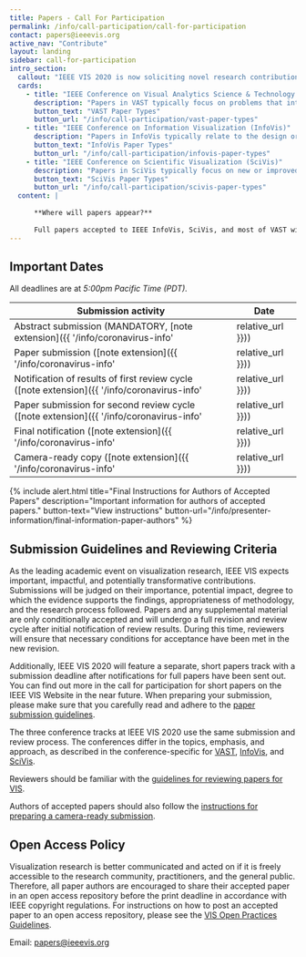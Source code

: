 ```yaml
---
title: Papers - Call For Participation
permalink: /info/call-participation/call-for-participation
contact: papers@ieeevis.org
active_nav: "Contribute"
layout: landing
sidebar: call-for-participation
intro_section:
  callout: "IEEE VIS 2020 is now soliciting novel research contributions and innovative applications in all areas of visualization as captured by its three main conference tracks: VAST, InfoVis, and SciVis."
  cards:
    - title: "IEEE Conference on Visual Analytics Science & Technology (VAST)"
      description: "Papers in VAST typically focus on problems that integrate data analysis algorithms and visual interfaces to support data analysis and analytical reasoning."
      button_text: "VAST Paper Types"
      button_url: "/info/call-participation/vast-paper-types"
    - title: "IEEE Conference on Information Visualization (InfoVis)"
      description: "Papers in InfoVis typically relate to the design or evaluation of new or improved visual encodings or interaction techniques of abstract data such as graphs, tables, or text data, as well as models and theories of visualization."
      button_text: "InfoVis Paper Types"
      button_url: "/info/call-participation/infovis-paper-types"
    - title: "IEEE Conference on Scientific Visualization (SciVis)"
      description: "Papers in SciVis typically focus on new or improved visual encodings, mathematical models, algorithms, or interaction techniques for the visualization of data related to science and engineering, as well as integration into novel applications and systems."
      button_text: "SciVis Paper Types"
      button_url: "/info/call-participation/scivis-paper-types"
  content: |
      
      **Where will papers appear?**
      
      Full papers accepted to IEEE InfoVis, SciVis, and most of VAST will appear in a special issue of the IEEE Transactions on Visualization and Computer Graphics (TVCG). Some papers of the VAST conference will be published as archival, conference publications.
---
```


## Important Dates

All deadlines are at *5:00pm Pacific Time (PDT).*

| Submission activity | Date |
|---------------------|------|
| Abstract submission (MANDATORY, [note extension]({{ '/info/coronavirus-info' | relative_url }})) | ~~Saturday, March 21, 2020~~ <br/> Monday, April 20, 2020 |
| Paper submission ([note extension]({{ '/info/coronavirus-info' | relative_url }})) | ~~Tuesday, March 31, 2020~~ <br/> Thursday, April 30, 2020 |
| Notification of results of first review cycle <br/> ([note extension]({{ '/info/coronavirus-info' | relative_url }})) | ~~Saturday, June 6, 2020~~ <br/> Monday, July 6, 2020 |
| Paper submission for second review cycle <br/> ([note extension]({{ '/info/coronavirus-info' | relative_url }})) | ~~Wednesday, June 24, 2020~~ <br/> Friday, July 31, 2020 |
| Final notification ([note extension]({{ '/info/coronavirus-info' | relative_url }})) | ~~Wednesday, July 8, 2020~~ <br/> Friday, August 14, 2020 |
| Camera-ready copy ([note extension]({{ '/info/coronavirus-info' | relative_url }})) | ~~Saturday, August 1, 2020~~ <br/> Monday, September 7, 2020 |

{% include alert.html
  title="Final Instructions for Authors of Accepted Papers"
  description="Important information for authors of accepted papers."
  button-text="View instructions"
  button-url="/info/presenter-information/final-information-paper-authors"
%}

## Submission Guidelines and Reviewing Criteria
As the leading academic event on visualization research, IEEE VIS expects important, impactful, and potentially transformative 
contributions. Submissions will be judged on their importance, potential impact, degree to which the evidence supports the findings, 
appropriateness of methodology, and the research process followed. Papers and any supplemental material are only conditionally accepted 
and will undergo a full revision and review cycle after initial notification of review results. 
During this time, reviewers will ensure that necessary conditions for acceptance have been met in the new revision.

Additionally, IEEE VIS 2020 will feature a separate, short papers track with a submission deadline after notifications for full papers have been sent out. 
You can find out more in the call for participation for short papers on the IEEE VIS Website in the near future.
When preparing your submission, please make sure that you carefully read and adhere to the [paper submission guidelines](paper-submission-guidelines).

The three conference tracks at IEEE VIS 2020 use the same submission and review process. The conferences differ in the topics, 
emphasis, and approach, as described in the conference-specific for [VAST](vast-paper-types), [InfoVis](infovis-paper-types), and [SciVis](scivis-paper-types).

Reviewers should be familiar with the [guidelines for reviewing papers for VIS](review-instructions).

Authors of accepted papers should also follow the [instructions for preparing a camera-ready submission](/year/2020/info/presenter-information/final-information-paper-authors).

## Open Access Policy
Visualization research is better communicated and acted on if it is freely accessible to the research community, practitioners, and the general public. Therefore, all paper authors are encouraged to share their accepted paper in an open access repository before the print deadline in accordance with IEEE copyright regulations. For instructions on how to post an accepted paper to an open access repository, please see the [VIS Open Practices Guidelines](/year/2019/info/open-practices/open-practices).

Email: papers@ieeevis.org
